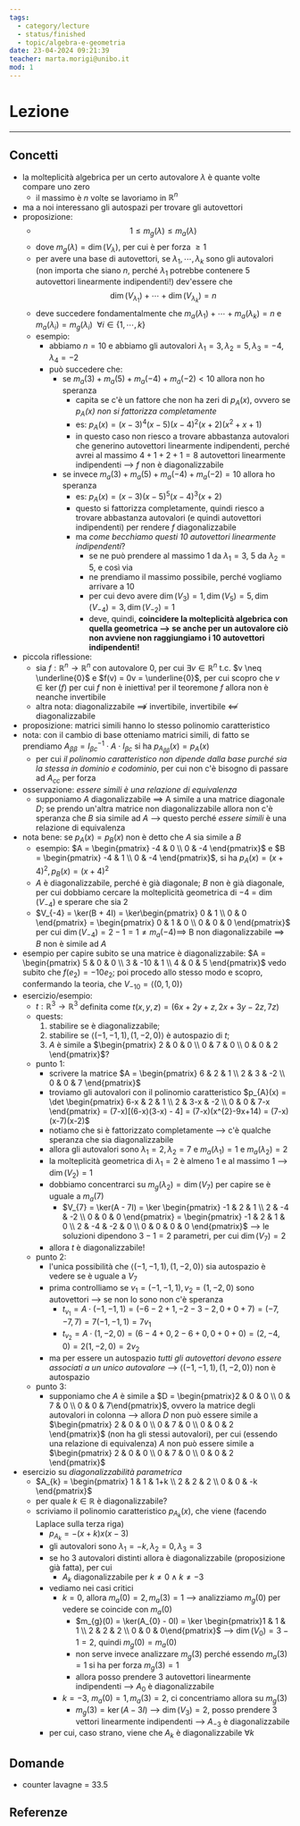 ```yaml
---
tags:
  - category/lecture
  - status/finished
  - topic/algebra-e-geometria
date: 23-04-2024 09:21:39
teacher: marta.morigi@unibo.it
mod: 1
---
```

# Lezione
---
## Concetti
- la molteplicità algebrica per un certo autovalore $\lambda$ è quante volte compare uno zero
	- il massimo è $n$ volte se lavoriamo in $\mathbb{R}^{n}$
- ma a noi interessano gli autospazi per trovare gli autovettori
- proposizione:
	- $$1 \leq m_{g}(\lambda) \leq m_{a}(\lambda)$$
	- dove $m_{g}(\lambda) = \dim(V_{\lambda})$, per cui è per forza $\geq 1$
	- per avere una base di autovettori, se $\lambda_{1}, \cdots, \lambda_{k}$ sono gli autovalori (non importa che siano $n$, perché $\lambda_{1}$ potrebbe contenere 5 autovettori linearmente indipendenti!) dev'essere che $$\dim(V_{\lambda_{1}}) + \cdots + \dim(V_{\lambda_{k}}) = n$$
	- deve succedere fondamentalmente che $m_{a}(\lambda_{1}) + \cdots + m_{a}(\lambda_{k}) = n$ e $m_{a}(\lambda_{i}) = m_{g}(\lambda_{i}) \ \ \forall i \in \{1, \cdots, k\}$
	- esempio:
		- abbiamo $n = 10$ e abbiamo gli autovalori $\lambda_{1} = 3, \lambda_{2} = 5, \lambda_{3} = -4, \lambda_{4} = -2$
		- può succedere che:
			- se $m_{a}(3) + m_{a}(5) + m_{a}(-4) + m_{a}(-2) < 10$ allora non ho speranza
				- capita se c'è un fattore che non ha zeri di $p_{A}(x)$, ovvero se _$p_{A}(x)$ non si fattorizza completamente_
				- es: $p_{A}(x) = (x-3)^{4}(x-5)(x-4)^{2}(x+2)(x^{2}+x+1)$
				- in questo caso non riesco a trovare abbastanza autovalori che generino autovettori linearmente indipendenti, perché avrei al massimo $4+1+2+1=8$ autovettori linearmente indipendenti --> $f$ non è diagonalizzabile
			- se invece $m_{a}(3) + m_{a}(5) + m_{a}(-4) + m_{a}(-2) = 10$ allora ho speranza
				- es: $p_{A}(x) = (x-3)(x-5)^{5}(x-4)^{3}(x+2)$
				- questo si fattorizza completamente, quindi riesco a trovare abbastanza autovalori (e quindi autovettori indipendenti) per rendere $f$ diagonalizzabile
				- ma _come becchiamo questi 10 autovettori linearmente indipendenti_?
					- se ne può prendere al massimo 1 da $\lambda_{1} = 3$, $5$ da $\lambda_{2} = 5$, e così via
					- ne prendiamo il massimo possibile, perché vogliamo arrivare a 10
					- per cui devo avere $\dim(V_{3}) = 1, \dim(V_{5}) = 5, \dim(V_{-4}) = 3, \dim(V_{-2}) = 1$
					- deve, quindi, **coincidere la molteplicità algebrica con quella geometrica --> se anche per un autovalore ciò non avviene non raggiungiamo i 10 autovettori indipendenti!**
- piccola riflessione:
	- sia $f: \mathbb{R}^{n} \to \mathbb{R}^{n}$ con autovalore 0, per cui $\exists v \in \mathbb{R}^{n}$ t.c. $v \neq \underline{0}$ e $f(v) = 0v = \underline{0}$, per cui scopro che $v \in \ker(f)$ per cui $f$ non è iniettiva! per il teoremone $f$ allora non è neanche invertibile
	- altra nota: diagonalizzabile $\not\implies$ invertibile, invertibile $\not\impliedby$ diagonalizzabile
- proposizione: matrici simili hanno lo stesso polinomio caratteristico
- nota: con il cambio di base otteniamo matrici simili, di fatto se prendiamo $A_{\beta\beta} = I_{\beta c}^{-1} \cdot A \cdot I_{\beta c}$ si ha $p_{A_{\beta\beta}}(x) = p_{A}(x)$
	- per cui _il polinomio caratteristico non dipende dalla base purché sia la stessa in dominio e codominio_, per cui non c'è bisogno di passare ad $A_{cc}$ per forza
- osservazione: _essere simili è una relazione di equivalenza_
	- supponiamo $A$ diagonalizzabile $\implies$ A simile a una matrice diagonale $D$; se prendo un'altra matrice non diagonalizzabile allora non c'è speranza che $B$ sia simile ad $A$ --> questo perché _essere simili_ è una relazione di equivalenza
- nota bene: se $p_{A}(x) = p_{B}(x)$ non è detto che $A$ sia simile a $B$
	- esempio: $A = \begin{pmatrix} -4 & 0 \\ 0 & -4 \end{pmatrix}$ e $B = \begin{pmatrix} -4 & 1 \\ 0 & -4 \end{pmatrix}$, si ha $p_{A}(x) = (x+4)^{2}, p_{B}(x) = (x+4)^{2}$
	- $A$ è diagonalizzabile, perché è già diagonale; $B$ non è già diagonale, per cui dobbiamo cercare la molteplicità geometrica di $-4$ = $\dim(V_{-4})$ e sperare che sia 2
	- $V_{-4} = \ker(B + 4I) = \ker\begin{pmatrix} 0 & 1 \\ 0 & 0 \end{pmatrix} = \begin{pmatrix} 0 & 1 & 0 \\ 0 & 0 & 0 \end{pmatrix}$ per cui $\dim(V_{-4}) = 2-1 = 1 \neq m_{a}(-4) \implies$ B non diagonalizzabile $\implies$ $B$ non è simile ad $A$
- esempio per capire subito se una matrice è diagonalizzabile: $A = \begin{pmatrix} 5 & 0 & 0 \\ 3 & -10 & 1 \\ 4 & 0 & 5 \end{pmatrix}$ vedo subito che $f(e_{2}) = -10e_{2}$; poi procedo allo stesso modo e scopro, confermando la teoria, che $V_{-10} = \langle (0, 1, 0) \rangle$
- esercizio/esempio:
	- $t: \mathbb{R}^{3} \to \mathbb{R}^{3}$ definita come $t(x, y, z) = (6x+2y+z, 2x+3y-2z, 7z)$
	- quests:
		1. stabilire se è diagonalizzabile;
		2. stabilire se $\langle (-1, -1, 1), (1, -2, 0) \rangle$ è autospazio di $t$;
		3. $A$ è simile a $\begin{pmatrix} 2 & 0 & 0 \\ 0 & 7 & 0 \\ 0 & 0 & 2 \end{pmatrix}$?
	- punto 1:
		- scrivere la matrice $A = \begin{pmatrix} 6 & 2 & 1 \\ 2 & 3 & -2 \\ 0 & 0 & 7 \end{pmatrix}$
		- troviamo gli autovalori con il polinomio caratteristico $p_{A}(x) = \det \begin{pmatrix} 6-x & 2 & 1 \\ 2 & 3-x & -2 \\ 0 & 0 & 7-x \end{pmatrix} = (7-x)[(6-x)(3-x) - 4] = (7-x)(x^{2}-9x+14) = (7-x)(x-7)(x-2)$
		- notiamo che si è fattorizzato completamente --> c'è qualche speranza che sia diagonalizzabile
		- allora gli autovalori sono $\lambda_{1} = 2, \lambda_{2} = 7$ e $m_{a}(\lambda_{1}) = 1$ e $m_{a}(\lambda_{2}) = 2$
		- la molteplicità geometrica di $\lambda_{1} = 2$ è almeno 1 e al massimo 1 --> $\dim(V_{2}) = 1$
		- dobbiamo concentrarci su $m_{g}(\lambda_{2}) = \dim(V_{7})$ per capire se è uguale a $m_{a}(7)$
			- $V_{7} = \ker(A - 7I) = \ker \begin{pmatrix} -1 & 2 & 1 \\ 2 & -4 & -2 \\ 0 & 0 & 0 \end{pmatrix} = \begin{pmatrix} -1 & 2 & 1 & 0 \\ 2 & -4 & -2 & 0 \\ 0 & 0 & 0 & 0 \end{pmatrix}$ --> le soluzioni dipendono $3-1 = 2$ parametri, per cui $\dim(V_{7}) = 2$
		- allora $t$ è diagonalizzabile!
	- punto 2:
		- l'unica possibilità che $\langle (-1, -1, 1), (1, -2, 0) \rangle$ sia autospazio è vedere se è uguale a $V_{7}$
		- prima controlliamo se $v_{1} = (-1, -1, 1), v_{2} = (1, -2, 0)$ sono autovettori --> se non lo sono non c'è speranza
			- $t_{v_{1}} = A \cdot (-1, -1, 1) = (-6-2+1, -2-3-2, 0+0+7) = (-7, -7, 7) = 7(-1, -1, 1) = 7v_{1}$
			- $t_{v_{2}} = A \cdot (1, -2, 0) = (6-4+0, 2-6+0, 0+0+0) = (2, -4, 0) = 2(1, -2, 0) = 2v_{2}$
		- ma per essere un autospazio _tutti gli autovettori devono essere associati a un unico autovalore_ --> $\langle (-1, -1, 1), (1, -2, 0) \rangle$ non è autospazio
	- punto 3:
		- supponiamo che $A$ è simile a $D = \begin{pmatrix}2 & 0 & 0 \\ 0 & 7 & 0 \\ 0 & 0 & 7\end{pmatrix}$, ovvero la matrice degli autovalori in colonna --> allora $D$ non può essere simile a $\begin{pmatrix} 2 & 0 & 0 \\ 0 & 7 & 0 \\ 0 & 0 & 2 \end{pmatrix}$ (non ha gli stessi autovalori), per cui (essendo una relazione di equivalenza) $A$ non può essere simile a $\begin{pmatrix} 2 & 0 & 0 \\ 0 & 7 & 0 \\ 0 & 0 & 2 \end{pmatrix}$
- esercizio su _diagonalizzabilità parametrica_
	- $A_{k} = \begin{pmatrix} 1 & 1 & 1+k \\ 2 & 2 & 2 \\ 0 & 0 & -k \end{pmatrix}$
	- per quale $k \in \mathbb{R}$ è diagonalizzabile?
	- scriviamo il polinomio caratteristico $p_{A_{k}}(x)$, che viene (facendo Laplace sulla terza riga)
		- $p_{A_{k}} = -(x+k)x(x-3)$
		- gli autovalori sono $\lambda_{1} = -k, \lambda_{2} = 0, \lambda_{3} = 3$
		- se ho 3 autovalori distinti allora è diagonalizzabile (proposizione già fatta), per cui
			- $A_{k}$ diagonalizzabile per $k \neq 0 \land k \neq -3$
		- vediamo nei casi critici
			- $k = 0$, allora $m_{a}(0) = 2, m_{a}(3) = 1$ --> analizziamo $m_{g}(0)$ per vedere se coincide con $m_{a}(0)$
				- $m_{g}(0) = \ker(A_{0} - 0I) = \ker \begin{pmatrix}1 & 1 & 1 \\ 2 & 2 & 2 \\ 0 & 0 & 0\end{pmatrix}$ --> $\dim(V_{0}) = 3-1 = 2$, quindi $m_{g}(0) = m_{a}(0)$
				- non serve invece analizzare $m_{g}(3)$ perché essendo $m_{a}(3) = 1$ si ha per forza $m_{g}(3) = 1$
				- allora posso prendere 3 autovettori linearmente indipendenti --> $A_{0}$ è diagonalizzabile
			- $k = -3$, $m_{a}(0) = 1, m_{a}(3) = 2$, ci concentriamo allora su $m_{g}(3)$
				- $m_{g}(3) = \ker(A - 3I)$ --> $\dim(V_{3}) = 2$, posso prendere 3 vettori linearmente indipendenti --> $A_{-3}$ è diagonalizzabile
		- per cui, caso strano, viene che $A_{k}$ è diagonalizzabile $\forall k$

## Domande
- counter lavagne = 33.5

## Referenze
